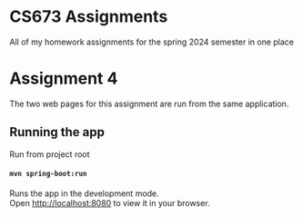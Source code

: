# CS673 Assignments
All of my homework assignments for the spring 2024 semester in one place

# Assignment 4
The two web pages for this assignment are run from the same application.

## Running the app
Run from project root

#### `mvn spring-boot:run`
Runs the app in the development mode.\
Open [http://localhost:8080](http://localhost:8080) to view it in your browser.


